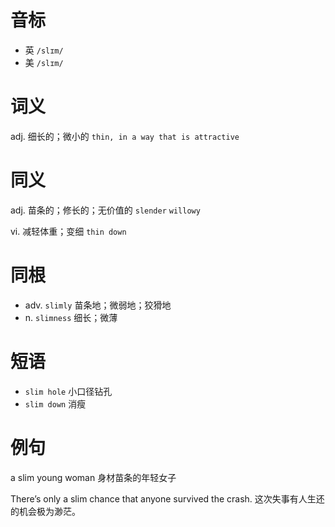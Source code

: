 # 音标

- 英 `/slɪm/`
- 美 `/slɪm/`

# 词义

adj. 细长的；微小的
`thin, in a way that is attractive`

# 同义

adj. 苗条的；修长的；无价值的
`slender` `willowy`

vi. 减轻体重；变细
`thin down`

# 同根

- adv. `slimly` 苗条地；微弱地；狡猾地
- n. `slimness` 细长；微薄

# 短语

- `slim hole` 小口径钻孔
- `slim down` 消瘦

# 例句

a slim young woman
身材苗条的年轻女子

There’s only a slim chance that anyone survived the crash.
这次失事有人生还的机会极为渺茫。


